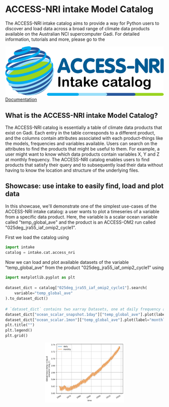 # ACCESS-NRI intake Model Catalog

The ACCESS-NRI intake catalog aims to provide a way for Python users to discover and load data across a broad range of climate data products available on the Australian NCI supercomputer Gadi. For detailed information, tutorials and more, please go to the
<div class="card-container">
    <a href="https://access-nri-intake-catalog.readthedocs.io/en/latest/index.html" class="aspect1to2-card default-text-color">
        <div class="squared-card-image-container">
            <img src="../../assets/model_evaluation/accessnri_intake.png" alt="ACCESS-NRI intake catalog documentation"></img>
        </div>
        <div class="squared-card-text-container bold">Documentation</div>
    </a>
</div>

## What is the ACCESS-NRI intake Model Catalog?

The ACCESS-NRI catalog is essentially a table of climate data products that exist on Gadi. Each entry in the table corresponds to a different product, and the columns contain attributes associated with each product–things like the models, frequencies and variables available. Users can search on the attributes to find the products that might be useful to them. For example, a user might want to know which data products contain variables X, Y and Z at monthly frequency. The ACCESS-NRI catalog enables users to find products that satisfy their query and to subsequently load their data without having to know the location and structure of the underlying files.

## Showcase: use intake to easily find, load and plot data

In this showcase, we'll demonstrate one of the simplest use-cases of the ACCESS-NRI intake catalog: a user wants to plot a timeseries of a variable from a specific data product. Here, the variable is a scalar ocean variable called "temp_global_ave" and the product is an ACCESS-OM2 run called "025deg_jra55_iaf_omip2_cycle1".

First we load the catalog using

```python
import intake
catalog = intake.cat.access_nri
```

Now we can load and plot available datasets of the variable "temp_global_ave" from the product "025deg_jra55_iaf_omip2_cycle1" using

```python
import matplotlib.pyplot as plt

dataset_dict = catalog["025deg_jra55_iaf_omip2_cycle1"].search(
    variable="temp_global_ave"
).to_dataset_dict()

# `dataset_dict` contains two xarray Datasets, one at daily frequency and one at monthly
dataset_dict["ocean_scalar_snapshot.1day"]["temp_global_ave"].plot(label="daily")
dataset_dict["ocean_scalar.1mon"]["temp_global_ave"].plot(label="monthly")
plt.title("")
plt.legend()
plt.grid()
```

<div style="text-align: center;">
    <img src="../../assets/model_evaluation/intake_example.png" alt="Plot af timeseries of global average temperatures" width="50%"/>
</div>
